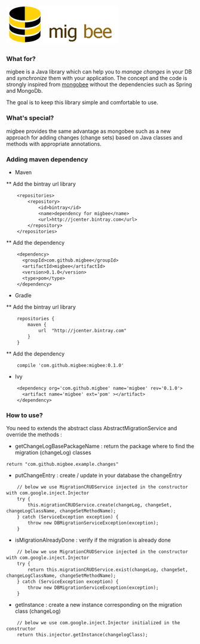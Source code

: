 ![migbee](https://raw.githubusercontent.com/migbee/migbee/master/misc/migbee_min.png)
=======

### What for?

migbee is a Java library which can help you to *manage changes* in your DB and *synchronize* them with your application.
The concept and the code is strongly inspired from [mongobee](http://github.com/mongobee) without the dependencies such as Spring and MongoDb.

The goal is to keep this library simple and comfortable to use.

### What's special?

migbee provides the same advantage as mongobee such as a new approach for adding changes (change sets) based on Java classes and methods with appropriate annotations.

### Adding maven dependency

* Maven


** Add the bintray url library

```
    <repositories>
        <repository>
            <id>bintray</id>
            <name>dependency for migbee</name>
            <url>http://jcenter.bintray.com</url>
        </repository>
    </repositories>
```

** Add the dependency

```
    <dependency>
      <groupId>com.github.migbee</groupId>
      <artifactId>migbee</artifactId>
      <version>0.1.0</version>
      <type>pom</type>
    </dependency>
```

* Gradle

** Add the bintray url library

```
    repositories {
        maven {
            url  "http://jcenter.bintray.com"
        }
    }
```

** Add the dependency

```
    compile 'com.github.migbee:migbee:0.1.0'
```

* Ivy

```
    <dependency org='com.github.migbee' name='migbee' rev='0.1.0'>
      <artifact name='migbee' ext='pom' ></artifact>
    </dependency>
```

### How to use?

You need to extends the abstract class AbstractMigrationService and override the methods :

* getChangeLogBasePackageName : return the package where to find the migration (changeLog) classes

```
return "com.github.migbee.example.changes"
```

* putChangeEntry : create / update in your database the changeEntry

```
    // below we use MigrationCRUDService injected in the constructor with com.google.inject.Injector
    try {
        this.migrationCRUDService.create(changeLog, changeSet, changeLogClassName, changeSetMethodName);
    } catch (ServiceException exception) {
        throw new DBMigrationServiceException(exception);
    }
```

* isMigrationAlreadyDone : verify if the migration is already done

```
    // below we use MigrationCRUDService injected in the constructor with com.google.inject.Injector
    try {
        return this.migrationCRUDService.exist(changeLog, changeSet, changeLogClassName, changeSetMethodName);
    } catch (ServiceException exception) {
        throw new DBMigrationServiceException(exception);
    }
```

* getInstance : create a new instance corresponding on the migration class (changeLog)

```
    // below we use com.google.inject.Injector initialized in the constructor
    return this.injector.getInstance(changelogClass);
```
